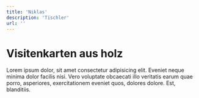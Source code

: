 ```yaml
---
title: 'Niklas'
description: 'Tischler'
url: ''
---
```


# Visitenkarten aus holz

Lorem ipsum dolor, sit amet consectetur adipisicing elit. Eveniet neque minima dolor facilis nisi. Vero voluptate obcaecati illo veritatis earum quae porro, asperiores, exercitationem eveniet quos, dolores dolore. Est, blanditiis.
